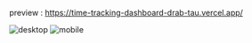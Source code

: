 preview : https://time-tracking-dashboard-drab-tau.vercel.app/

![desktop](https://github.com/night-sornram/time-tracking-dashboard/assets/136814474/605f385e-1a2d-4516-bc6a-d7a294e9aef5)
![mobile](https://github.com/night-sornram/time-tracking-dashboard/assets/136814474/a8d24cdf-a334-4911-8049-6a918c858895)
